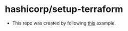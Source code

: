 # hashicorp/setup-terraform

- This repo was created by following [this](https://www.terraform.io/docs/github-actions/setup-terraform.html#github-actions-workflow-yaml) example.
